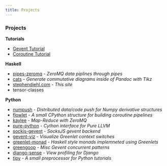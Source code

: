 ```yaml
---
title: Projects
---
```


### Projects

**Tutorials**

* [Gevent Tutorial](https://github.com/sdiehl/gevent-tutorial)
* [Coroutine Tutorial](https://github.com/sdiehl/coroutine-tutorial)

**Haskell**

* [pipes-zeromq](https://github.com/sdiehl/pipes-zeromq) - *ZeroMQ data piplines through pipes*
* [cats](https://github.com/sdiehl/cats) - *Generate commutative diagrams inside of Pandoc with Tikz*
* [stephendiehl.com](https://github.com/sdiehl/stephendiehl.com) - *This site*
* tensor-classes

**Python**

* [numpush](https://github.com/sdiehl/numpush) - *Distributed data/code push for Numpy derivative structures*
* [flowlet](https://github.com/sdiehl/flowlet) - *A small CPython structure for building coroutine pipelines*
* [kaylee](https://github.com/sdiehl/kaylee) - *Map-Reduce with ZeroMQ*
* [pure-python](https://github.com/sdiehl/pure-python) - *Cython interface for Pure LLVM*
* [sockjs-gevent](https://github.com/sdiehl/sockjs-gevent) - *SocksJS gevent backend*
* [gevent-viz](https://github.com/sdiehl/gevent_viz) - *Visualize Greenlet context switches*
* [greenlet-monad](https://github.com/sdiehl/greenlet-monad) - *Haskell style monads implemneted using Greenlets*
* [greengoop](https://github.com/sdiehl/greengoop) - *Misc Gevent concurrent patterns*
* [django-sense](https://github.com/sdiehl/django-sense) - *View profiling for Django*
* [tipy](https://github.com/sdiehl/tipy) - *A small preprocessor for Python tutorials*
